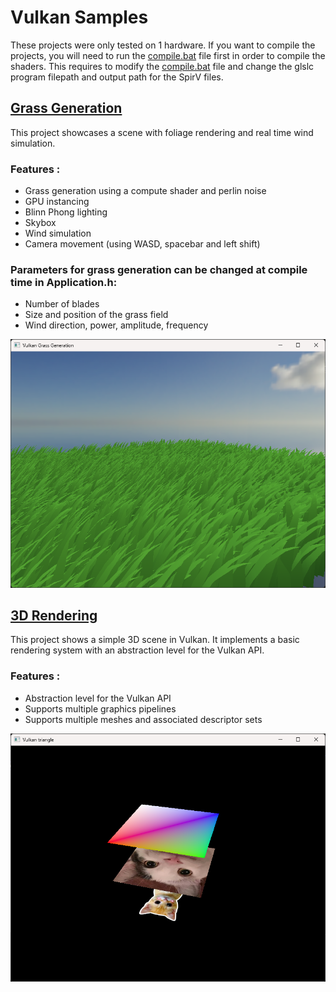# Vulkan Samples

These projects were only tested on 1 hardware. If you want to compile the projects, you will need to run the [compile.bat](https://github.com/antonindevidal/VulkanSamples/blob/main/3DRendering/Shaders/compile.bat) file first in order to compile the shaders. This requires to modify the [compile.bat](https://github.com/antonindevidal/VulkanSamples/blob/main/3DRendering/Shaders/compile.bat) file and change the glslc program filepath and output path for the SpirV files.

## [Grass Generation](https://github.com/antonindevidal/VulkanSamples/tree/main/GrassGeneration)

This project showcases a scene with foliage rendering and real time wind simulation.

### Features :
- Grass generation using a compute shader and perlin noise
- GPU instancing
- Blinn Phong lighting
- Skybox
- Wind simulation
- Camera movement (using WASD, spacebar and left shift)

### Parameters for grass generation can be changed at compile time in Application.h: 
- Number of blades
- Size and position of the grass field
- Wind direction, power, amplitude, frequency


![3D rendering](https://github.com/antonindevidal/VulkanSamples/blob/main/Documentation/GrassGeneration.png)

## [3D Rendering](https://github.com/antonindevidal/VulkanSamples/tree/main/3DRendering)

This project shows a simple 3D scene in Vulkan. It implements a basic rendering system with an abstraction level for the Vulkan API. 

### Features :
- Abstraction level for the Vulkan API
- Supports multiple graphics pipelines
- Supports multiple meshes and associated descriptor sets
 
![3D rendering](https://github.com/antonindevidal/VulkanSamples/blob/main/Documentation/3DRenderingProject.png)
